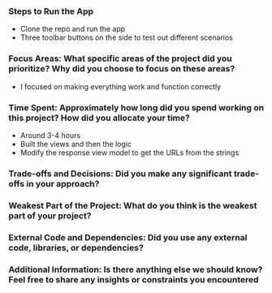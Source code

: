 ### Steps to Run the App
- Clone the repo and run the app
- Three toolbar buttons on the side to test out different scenarios

### Focus Areas: What specific areas of the project did you prioritize? Why did you choose to focus on these areas?
- I focused on making everything work and function correctly

### Time Spent: Approximately how long did you spend working on this project? How did you allocate your time?
- Around 3-4 hours
- Built the views and then the logic
- Modify the response view model to get the URLs from the strings

### Trade-offs and Decisions: Did you make any significant trade-offs in your approach?

### Weakest Part of the Project: What do you think is the weakest part of your project?

### External Code and Dependencies: Did you use any external code, libraries, or dependencies?

### Additional Information: Is there anything else we should know? Feel free to share any insights or constraints you encountered
